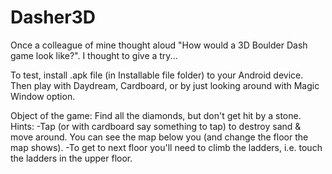 # Dasher3D
Once a colleague of mine thought aloud "How would a 3D Boulder Dash game look like?". I thought to give a try...

To test, install .apk file (in Installable file folder) to your Android device. Then play with Daydream, Cardboard, or by just looking around with Magic Window option.

Object of the game: Find all the diamonds, but don't get hit by a stone.
Hints:
-Tap (or with cardboard say something to tap) to destroy sand & move around. You can see the map below you (and change the floor the map shows).
-To get to next floor you'll need to climb the ladders, i.e. touch the ladders in the upper floor.
